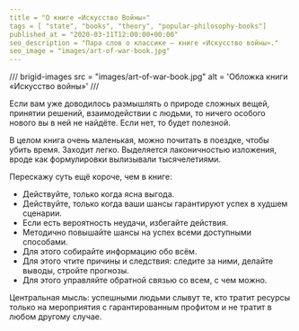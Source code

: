 ```yaml
---
title = "О книге «Искусство Войны»"
tags = [ "state", "books", "theory", "popular-philosophy-books"]
published_at = "2020-03-11T12:00:00+00:00"
seo_description = "Пара слов о классике — книге «Искусство войны»."
seo_image = "images/art-of-war-book.jpg"
---
```


/// brigid-images
src = "images/art-of-war-book.jpg"
alt = 'Обложка книги «Искусство войны»'
///

Если вам уже доводилось размышлять о природе сложных вещей, принятии решений, взаимодействии с людьми, то ничего особого нового вы в ней не найдёте. Если нет, то будет полезной.

В целом книга очень маленькая, можно почитать в поездке, чтобы убить время. Заходит легко. Выделяется лаконичностью изложения, вроде как формулировки вылизывали тысячелетиями.

Перескажу суть ещё короче, чем в книге:

- Действуйте, только когда ясна выгода.
- Действуйте, только когда ваши шансы гарантируют успех в худшем сценарии.
- Если есть вероятность неудачи, избегайте действия.
- Методично повышайте шансы на успех всеми доступными способами.
- Для этого собирайте информацию обо всём.
- Для этого чтите причины и следствия: следите за ними, делайте выводы, стройте прогнозы.
- Для этого управляйте обратной связью со всем, с чем можно.

Центральная мысль: успешными людьми слывут те, кто тратит ресурсы только на мероприятия с гарантированным профитом и не тратит в любом другому случае.
